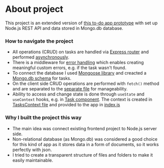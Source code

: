 # About project

This project is an extended version of [this to-do app prototype](https://github.com/emlevina/she-codes-todo) with set up Node.js REST API and data stored in Mongo.db database.

### How to navigate the project

- All operations (CRUD) on tasks are handled via [Express router](./routes/tasks.js) and performed [asynchronously](./controllers/tasks.js).
- There is a middleware for [error handling](./middleware/error-handler.js) which enables creating meaningful custom errors, e.g. if the task wasn't found.
- To connect the database I used [Mongoose library](./db/connect.js) and creacted a [Mongo.db schema](./models/Task.js) for tasks.
- On the client side CRUD operations are performed with `fetch()` method and are separated to the [separate file](./client/src/actions/index.js) for manageability. 
- Ability to access and change state is done through `useState` and `useContext` hooks, e.g. in [Task component](./client/src/components/Task.js). The context is created in [TasksContext file](./client/src/TasksContext.js) and provided to the app in [index.js](./client/src/index.js)


### Why I built the project this way

- The main idea was connect existing frontend project to Node.js server side.
- Non-relational database (as Mongo.db) was considered a good choice for this kind of app as it stores data in a form of documents, so it works perfectly with json.
- I tried to create a transparent structure of files and folders to make it easily maintainable. 